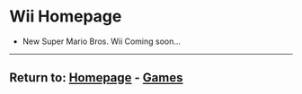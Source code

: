 # Wii Homepage

- New Super Mario Bros. Wii Coming soon...

* * *
## Return to: [Homepage](/index) - [Games](/Games/games-index)